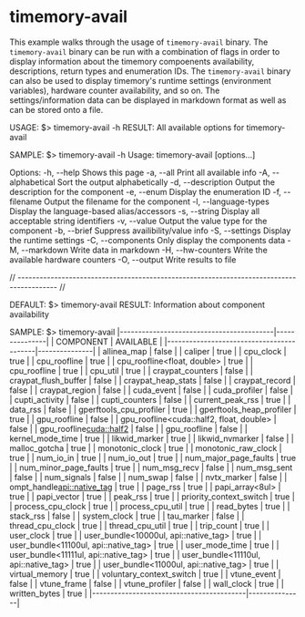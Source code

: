 # timemory-avail

This example walks through the usage of `timemory-avail` binary. The `timemory-avail` binary can be run with a combination of flags in order to display information about the timemory compoenents availability, descriptions, return types and enumeration IDs. The `timemory-avail` binary can also be used to display timemory's runtime settings (environment variables), hardware counter availability, and so on. The settings/information data can be displayed in markdown format as well as can be stored onto a file. 

USAGE: $> timemory-avail -h
RESULT: All available options for timemory-avail

SAMPLE: $> timemory-avail -h
Usage: timemory-avail [options...]

Options:
    -h, --help                     Shows this page
    -a, --all                      Print all available info
    -A, --alphabetical             Sort the output alphabetically
    -d, --description              Output the description for the component
    -e, --enum                     Display the enumeration ID
    -f, --filename                 Output the filename for the component
    -l, --language-types           Display the language-based alias/accessors
    -s, --string                   Display all acceptable string identifiers
    -v, --value                    Output the value type for the component
    -b, --brief                    Suppress availibility/value info
    -S, --settings                 Display the runtime settings
    -C, --components               Only display the components data
    -M, --markdown                 Write data in markdown
    -H, --hw-counters              Write the available hardware counters
    -O, --output                   Write results to file

// ----------------------------------------------------------------------------------------- //

DEFAULT: $> timemory-avail
RESULT: Information about component availability

SAMPLE: $> timemory-avail
|------------------------------------------|---------------|
|                 COMPONENT                |   AVAILABLE   |
|------------------------------------------|---------------|
| allinea_map                              |     false     |
| caliper                                  |     true      |
| cpu_clock                                |     true      |
| cpu_roofline<double>                     |     true      |
| cpu_roofline<float, double>              |     true      |
| cpu_roofline<float>                      |     true      |
| cpu_util                                 |     true      |
| craypat_counters                         |     false     |
| craypat_flush_buffer                     |     false     |
| craypat_heap_stats                       |     false     |
| craypat_record                           |     false     |
| craypat_region                           |     false     |
| cuda_event                               |     false     |
| cuda_profiler                            |     false     |
| cupti_activity                           |     false     |
| cupti_counters                           |     false     |
| current_peak_rss                         |     true      |
| data_rss                                 |     false     |
| gperftools_cpu_profiler                  |     true      |
| gperftools_heap_profiler                 |     true      |
| gpu_roofline<double>                     |     false     |
| gpu_roofline<cuda::half2, float, double> |     false     |
| gpu_roofline<cuda::half2>                |     false     |
| gpu_roofline<float>                      |     false     |
| kernel_mode_time                         |     true      |
| likwid_marker                            |     true      |
| likwid_nvmarker                          |     false     |
| malloc_gotcha                            |     true      |
| monotonic_clock                          |     true      |
| monotonic_raw_clock                      |     true      |
| num_io_in                                |     true      |
| num_io_out                               |     true      |
| num_major_page_faults                    |     true      |
| num_minor_page_faults                    |     true      |
| num_msg_recv                             |     false     |
| num_msg_sent                             |     false     |
| num_signals                              |     false     |
| num_swap                                 |     false     |
| nvtx_marker                              |     false     |
| ompt_handle<api::native_tag>             |     true      |
| page_rss                                 |     true      |
| papi_array<8ul>                          |     true      |
| papi_vector                              |     true      |
| peak_rss                                 |     true      |
| priority_context_switch                  |     true      |
| process_cpu_clock                        |     true      |
| process_cpu_util                         |     true      |
| read_bytes                               |     true      |
| stack_rss                                |     false     |
| system_clock                             |     true      |
| tau_marker                               |     false     |
| thread_cpu_clock                         |     true      |
| thread_cpu_util                          |     true      |
| trip_count                               |     true      |
| user_clock                               |     true      |
| user_bundle<10000ul, api::native_tag>    |     true      |
| user_bundle<11100ul, api::native_tag>    |     true      |
| user_mode_time                           |     true      |
| user_bundle<11111ul, api::native_tag>    |     true      |
| user_bundle<11110ul, api::native_tag>    |     true      |
| user_bundle<11000ul, api::native_tag>    |     true      |
| virtual_memory                           |     true      |
| voluntary_context_switch                 |     true      |
| vtune_event                              |     false     |
| vtune_frame                              |     false     |
| vtune_profiler                           |     false     |
| wall_clock                               |     true      |
| written_bytes                            |     true      |
|------------------------------------------|---------------|
